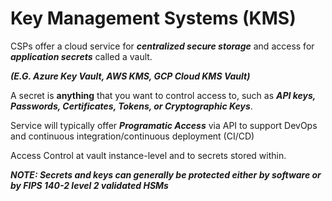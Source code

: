 # Key Management Systems (KMS)

CSPs offer a cloud service for ***centralized secure storage*** and access for ***application secrets*** called a vault.

***(E.G. Azure Key Vault, AWS KMS, GCP Cloud KMS Vault)***

A secret is **anything** that you want to control access to, such as ***API keys, Passwords, Certificates, Tokens, or Cryptographic Keys***.

Service will typically offer ***Programatic Access*** via API to support DevOps and continuous integration/continuous deployment (CI/CD)

Access Control at vault instance-level and to secrets stored within.

***NOTE: Secrets and keys can generally be protected either by software or by FIPS 140-2 level 2 validated HSMs***